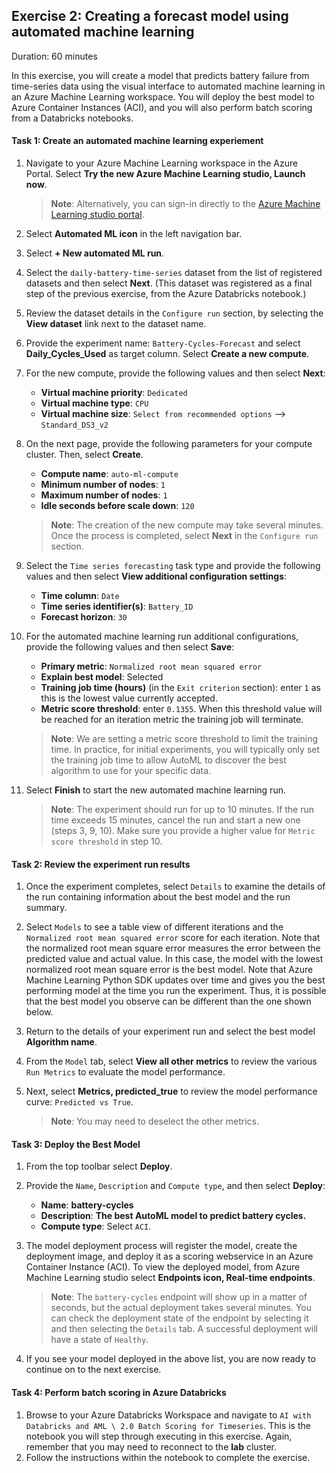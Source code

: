 ## Exercise 2: Creating a forecast model using automated machine learning

Duration: 60 minutes

In this exercise, you will create a model that predicts battery failure from time-series data using the visual interface to automated machine learning in an Azure Machine Learning workspace. You will deploy the best model to Azure Container Instances (ACI), and you will also perform batch scoring from a Databricks notebooks.

#### Task 1: Create an automated machine learning experiement

1. Navigate to your Azure Machine Learning workspace in the Azure Portal. Select **Try the new Azure Machine Learning studio, Launch now**.

   > **Note**: Alternatively, you can sign-in directly to the [Azure Machine Learning studio portal](https://ml.azure.com/). 

2. Select **Automated ML icon** in the left navigation bar.

3. Select **+ New automated ML run**.

4. Select the `daily-battery-time-series` dataset from the list of registered datasets and then select **Next**. (This dataset was registered as a final step of the previous exercise, from the Azure Databricks notebook.)

5. Review the dataset details in the `Configure run` section, by selecting the **View dataset** link next to the dataset name.

6. Provide the experiment name: `Battery-Cycles-Forecast` and select **Daily_Cycles_Used** as target column. Select **Create a new compute**.

7. For the new compute, provide the following values and then select **Next**:

   - **Virtual machine priority**: `Dedicated`
   - **Virtual machine type**: `CPU`
   - **Virtual machine size**: `Select from recommended options` --> `Standard_DS3_v2`

8. On the next page, provide the following parameters for your compute cluster. Then, select **Create**.

   - **Compute name**: `auto-ml-compute`
   - **Minimum number of nodes**: `1`
   - **Maximum number of nodes**: `1`
   - **Idle seconds before scale down**: `120`

   > **Note**: The creation of the new compute may take several minutes. Once the process is completed, select **Next** in the `Configure run` section.

9. Select the `Time series forecasting` task type and provide the following values and then select **View additional configuration settings**:

   - **Time column**: `Date`
   - **Time series identifier(s)**: `Battery_ID`
   - **Forecast horizon**: `30`

10. For the automated machine learning run additional configurations, provide the following values and then select **Save**:

    - **Primary metric**: `Normalized root mean squared error`
    - **Explain best model**: Selected
    - **Training job time (hours)** (in the `Exit criterion` section): enter `1` as this is the lowest value currently accepted.
    - **Metric score threshold**: enter `0.1355`. When this threshold value will be reached for an iteration metric the training job will terminate.

    > **Note**: We are setting a metric score threshold to limit the training time. In practice, for initial experiments, you will typically only set the training job time to allow AutoML to discover the best algorithm to use for your specific data.

11. Select **Finish** to start the new automated machine learning run.

    > **Note**: The experiment should run for up to 10 minutes. If the run time exceeds 15 minutes, cancel the run and start a new one (steps 3, 9, 10). Make sure you provide a higher value for `Metric score threshold` in step 10.

#### Task 2: Review the experiment run results

1. Once the experiment completes, select `Details` to examine the details of the run containing information about the best model and the run summary.

2. Select `Models` to see a table view of different iterations and the `Normalized root mean squared error` score for each iteration. Note that the normalized root mean square error measures the error between the predicted value and actual value. In this case, the model with the lowest normalized root mean square error is the best model. Note that Azure Machine Learning Python SDK updates over time and gives you the best performing model at the time you run the experiment. Thus, it is possible that the best model you observe can be different than the one shown below.

3. Return to the details of your experiment run and select the best model **Algorithm name**.

4. From the `Model` tab, select **View all other metrics** to review the various `Run Metrics` to evaluate the model performance.

5. Next, select **Metrics, predicted_true** to review the model performance curve: `Predicted vs True`.

   > **Note**: You may need to deselect the other metrics.

#### Task 3: Deploy the Best Model

1. From the top toolbar select **Deploy**.

2. Provide the `Name`, `Description` and `Compute type`, and then select **Deploy**:

   - **Name**: **battery-cycles**
   - **Description**: **The best AutoML model to predict battery cycles.**
   - **Compute type**: Select `ACI`.

3. The model deployment process will register the model, create the deployment image, and deploy it as a scoring webservice in an Azure Container Instance (ACI). To view the deployed model, from Azure Machine Learning studio select **Endpoints icon, Real-time endpoints**.

   > **Note**: The `battery-cycles` endpoint will show up in a matter of seconds, but the actual deployment takes several minutes. You can check the deployment state of the endpoint by selecting it and then selecting the `Details` tab. A successful deployment will have a state of `Healthy`.

4. If you see your model deployed in the above list, you are now ready to continue on to the next exercise.

#### Task 4: Perform batch scoring in Azure Databricks

1. Browse to your Azure Databricks Workspace and navigate to `AI with Databricks and AML \ 2.0 Batch Scoring for Timeseries`. This is the notebook you will step through executing in this exercise. Again, remember that you may need to reconnect to the **lab** cluster.
2. Follow the instructions within the notebook to complete the exercise.